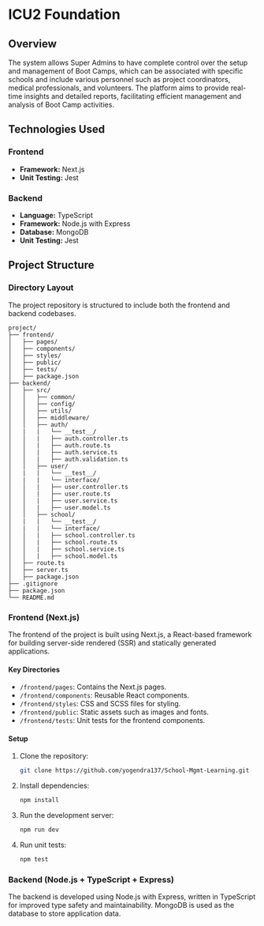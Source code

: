 # ICU2 Foundation

## Overview
The system allows Super Admins to have complete control over the setup and management of Boot Camps, which can be associated with specific schools and include various personnel such as project coordinators, medical professionals, and volunteers. The platform aims to provide real-time insights and detailed reports, facilitating efficient management and analysis of Boot Camp activities.

## Technologies Used

### Frontend
- **Framework:** Next.js
- **Unit Testing:** Jest

### Backend
- **Language:** TypeScript
- **Framework:** Node.js with Express
- **Database:** MongoDB
- **Unit Testing:** Jest

## Project Structure

### Directory Layout
The project repository is structured to include both the frontend and backend codebases.

```
project/
├── frontend/
│   ├── pages/
│   ├── components/
│   ├── styles/
│   ├── public/
│   ├── tests/
│   ├── package.json
├── backend/
│   ├── src/
│   │   ├── common/
│   │   ├── config/
│   │   ├── utils/
│   │   ├── middleware/
│   │   ├── auth/
│   |   |   └── __test__/
│   │   |   ├── auth.controller.ts
│   │   |   ├── auth.route.ts
│   │   |   ├── auth.service.ts
│   │   |   ├── auth.validation.ts
│   │   ├── user/
│   |   |   └── __test__/
│   |   |   └── interface/
│   │   |   ├── user.controller.ts
│   │   |   ├── user.route.ts
│   │   |   ├── user.service.ts
│   │   |   ├── user.model.ts
│   │   ├── school/
│   |   |   └── __test__/
│   |   |   └── interface/
│   │   |   ├── school.controller.ts
│   │   |   ├── school.route.ts
│   │   |   ├── school.service.ts
│   │   |   ├── school.model.ts
│   ├── route.ts
│   ├── server.ts
│   ├── package.json
├── .gitignore
├── package.json
└── README.md
```

### Frontend (Next.js)
The frontend of the project is built using Next.js, a React-based framework for building server-side rendered (SSR) and statically generated applications.

#### Key Directories
- `/frontend/pages`: Contains the Next.js pages.
- `/frontend/components`: Reusable React components.
- `/frontend/styles`: CSS and SCSS files for styling.
- `/frontend/public`: Static assets such as images and fonts.
- `/frontend/tests`: Unit tests for the frontend components.

#### Setup
1. Clone the repository:
   ```bash
   git clone https://github.com/yogendra137/School-Mgmt-Learning.git
   ```

2. Install dependencies:
   ```bash
   npm install
   ```
3. Run the development server:
   ```bash
   npm run dev
   ```
4. Run unit tests:
   ```bash
   npm test
   ```

### Backend (Node.js + TypeScript + Express)
The backend is developed using Node.js with Express, written in TypeScript for improved type safety and maintainability. MongoDB is used as the database to store application data.
